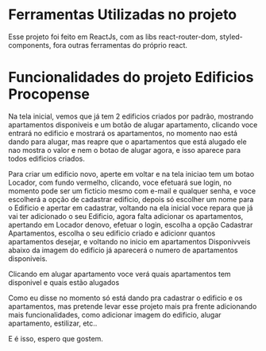# Ferramentas Utilizadas no projeto

Esse projeto foi feito em ReactJs, com as libs react-router-dom, styled-components, fora outras ferramentas do próprio react.


# Funcionalidades do projeto Edificios Procopense

Na tela inicial, vemos que já tem 2 edificios criados por padrão, mostrando apartamentos disponiveis e um botão de alugar apartamento, clicando voce entrará no edificio e mostrará os apartamentos, no momento nao está dando para alugar, mas reapre que o apartamentos que está alugado ele nao mostra o valor e nem o botao de alugar agora, e isso aparece para todos edificios criados.

Para criar um edificio novo, aperte em voltar e na tela iniciao tem um botao Locador, com fundo vermelho, clicando, voce efetuará sue login, no momento pode ser um ficticio mesmo com e-mail e qualquer senha, e voce escolherá a opção de cadastrar edificio, depois só escolher um nome para o Edificio e apertar em cadastrar, voltando na ela inicial voce repara que já vai ter adicionado o seu Edificio, agora falta adicionar os apartamentos, apertando em Locador denovo, efetuar o login, escolha a opção Cadastrar Apartamentos, escolha o seu edificio criado e adicionr quantos apartamentos desejar, e voltando no inicio em apartamentos Disponivveis abaixo da imagem do edificio já aparecerá o  numero de apartamentos disponiveis.

Clicando em alugar apartamento voce verá quais apartamentos tem disponivel e quais estão alugados

Como eu disse no momento só está dando pra cadastrar o edificio e os apartamentos, mas pretende levar esse projeto mais pra frente adicionando mais funcionalidades, como adicionar imagem do edificio, alugar apartamento, estilizar, etc..

E é isso, espero que gostem.
